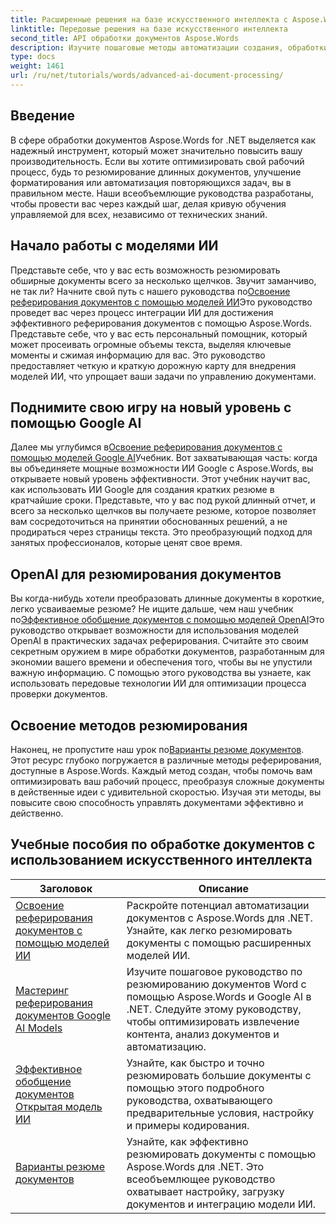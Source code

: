 ```yaml
---
title: Расширенные решения на базе искусственного интеллекта с Aspose.Words для .NET
linktitle: Передовые решения на базе искусственного интеллекта
second_title: API обработки документов Aspose.Words
description: Изучите пошаговые методы автоматизации создания, обработки и анализа документов с использованием возможностей аналитики и обработки на основе искусственного интеллекта.
type: docs
weight: 1461
url: /ru/net/tutorials/words/advanced-ai-document-processing/
---
```

## Введение

В сфере обработки документов Aspose.Words for .NET выделяется как надежный инструмент, который может значительно повысить вашу производительность. Если вы хотите оптимизировать свой рабочий процесс, будь то резюмирование длинных документов, улучшение форматирования или автоматизация повторяющихся задач, вы в правильном месте. Наши всеобъемлющие руководства разработаны, чтобы провести вас через каждый шаг, делая кривую обучения управляемой для всех, независимо от технических знаний.

## Начало работы с моделями ИИ

 Представьте себе, что у вас есть возможность резюмировать обширные документы всего за несколько щелчков. Звучит заманчиво, не так ли? Начните свой путь с нашего руководства по[Освоение реферирования документов с помощью моделей ИИ](./mastering-document-summarization-ai-model/)Это руководство проведет вас через процесс интеграции ИИ для достижения эффективного реферирования документов с помощью Aspose.Words. Представьте себе, что у вас есть персональный помощник, который может просеивать огромные объемы текста, выделяя ключевые моменты и сжимая информацию для вас. Это руководство предоставляет четкую и краткую дорожную карту для внедрения моделей ИИ, что упрощает ваши задачи по управлению документами.

## Поднимите свою игру на новый уровень с помощью Google AI

 Далее мы углубимся в[Освоение реферирования документов с помощью моделей Google AI](./mastering-document-summarization-google-ai-model/)Учебник. Вот захватывающая часть: когда вы объединяете мощные возможности ИИ Google с Aspose.Words, вы открываете новый уровень эффективности. Этот учебник научит вас, как использовать ИИ Google для создания кратких резюме в кратчайшие сроки. Представьте, что у вас под рукой длинный отчет, и всего за несколько щелчков вы получаете резюме, которое позволяет вам сосредоточиться на принятии обоснованных решений, а не продираться через страницы текста. Это преобразующий подход для занятых профессионалов, которые ценят свое время.

## OpenAI для резюмирования документов

 Вы когда-нибудь хотели преобразовать длинные документы в короткие, легко усваиваемые резюме? Не ищите дальше, чем наш учебник по[Эффективное обобщение документов с помощью моделей OpenAI](./efficient-document-summarization-openai-model/)Это руководство открывает возможности для использования моделей OpenAI в практических задачах реферирования. Считайте это своим секретным оружием в мире обработки документов, разработанным для экономии вашего времени и обеспечения того, чтобы вы не упустили важную информацию. С помощью этого руководства вы узнаете, как использовать передовые технологии ИИ для оптимизации процесса проверки документов.

## Освоение методов резюмирования

 Наконец, не пропустите наш урок по[Варианты резюме документов](./summarize-documents-options/). Этот ресурс глубоко погружается в различные методы реферирования, доступные в Aspose.Words. Каждый метод создан, чтобы помочь вам оптимизировать ваш рабочий процесс, преобразуя сложные документы в действенные идеи с удивительной скоростью. Изучая эти методы, вы повысите свою способность управлять документами эффективно и действенно.

 ## Учебные пособия по обработке документов с использованием искусственного интеллекта
| Заголовок | Описание |
| --- | --- |
| [Освоение реферирования документов с помощью моделей ИИ](./mastering-document-summarization-ai-model/) | Раскройте потенциал автоматизации документов с Aspose.Words для .NET. Узнайте, как легко резюмировать документы с помощью расширенных моделей ИИ. |
| [Мастеринг реферирования документов Google AI Models](./mastering-document-summarization-google-ai-model/) | Изучите пошаговое руководство по резюмированию документов Word с помощью Aspose.Words и Google AI в .NET. Следуйте этому руководству, чтобы оптимизировать извлечение контента, анализ документов и автоматизацию. |
| [Эффективное обобщение документов Открытая модель ИИ](./efficient-document-summarization-openai-model/) | Узнайте, как быстро и точно резюмировать большие документы с помощью этого подробного руководства, охватывающего предварительные условия, настройку и примеры кодирования. |
| [Варианты резюме документов](./summarize-documents-options/) | Узнайте, как эффективно резюмировать документы с помощью Aspose.Words для .NET. Это всеобъемлющее руководство охватывает настройку, загрузку документов и интеграцию модели ИИ. |